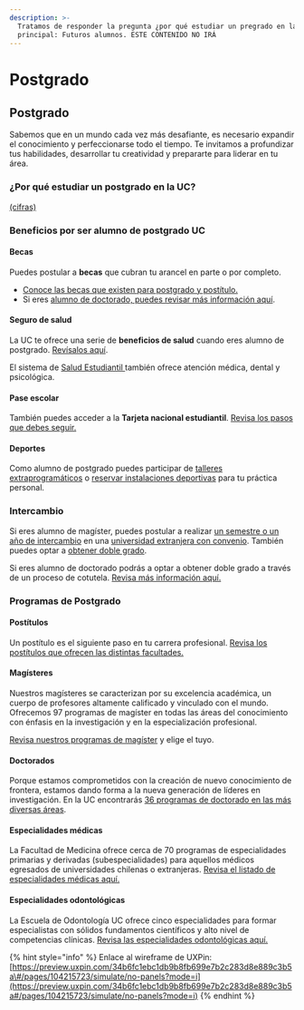 ```yaml
---
description: >-
  Tratamos de responder la pregunta ¿por qué estudiar un pregrado en la UC? Foco
  principal: Futuros alumnos. ESTE CONTENIDO NO IRÁ
---
```


# Postgrado

## Postgrado

Sabemos que en un mundo cada vez más desafiante, es necesario expandir el conocimiento y perfeccionarse todo el tiempo. Te invitamos a profundizar tus habilidades, desarrollar tu creatividad y prepararte para liderar en tu área. 

### ¿Por qué estudiar un postgrado en la UC?

[\(cifras\)](http://doctorados.uc.cl/es/programas/doctorados-en-cifras)

### Beneficios por ser alumno de postgrado UC

#### Becas

Puedes postular a **becas** que cubran tu arancel en parte o por completo. 

* [Conoce las becas que existen para postgrado y postítulo.](http://arancelesybeneficios.uc.cl/beneficios/postgrado-y-postitulo) 
* Si eres [alumno de doctorado, puedes revisar más información aquí](http://doctorados.uc.cl/es/becas-y-apoyos/becas-internas). 

#### Seguro de salud

La UC te ofrece una serie de **beneficios de salud** cuando eres alumno de postgrado. [Revísalos aquí](http://doctorados.uc.cl/es/estudiantes/seguro-y-salud).

El sistema de [Salud Estudiantil ](http://saludestudiantil.uc.cl/)también ofrece atención médica, dental y psicológica.

#### Pase escolar

También puedes acceder a la **Tarjeta nacional estudiantil**. [Revisa los pasos que debes seguir.](http://arancelesybeneficios.uc.cl/postulacion-a-beneficios/pase-escolar#alumnos-postgrado)

#### Deportes

Como alumno de postgrado puedes participar de [talleres extraprogramáticos](http://deportes.uc.cl/Contenidos-del-Sitio/talleres) o [reservar instalaciones deportivas](http://deportes.uc.cl/Contenidos-del-Sitio/reserva-instalaciones) para tu práctica personal.

### Intercambio

Si eres alumno de magíster, puedes postular a realizar [un semestre o un año de intercambio](http://relacionesinternacionales.uc.cl/alumnos-uc/magister/intercambio-uc) en una [universidad extranjera con convenio](http://relacionesinternacionales.uc.cl/alumnos-uc/magister/universidades-con-convenios). También puedes optar a [obtener doble grado](http://relacionesinternacionales.uc.cl/alumnos-uc/magister/doble-grado).

Si eres alumno de doctorado podrás a optar a obtener doble grado a través de un proceso de cotutela. [Revisa más información aquí.](http://relacionesinternacionales.uc.cl/alumnos-uc/doctorado)

### Programas de Postgrado

#### Postítulos

Un postítulo es el siguiente paso en tu carrera profesional. [Revisa los postítulos que ofrecen las distintas facultades.](../../home/listado-de-postitulo.md)

#### Magísteres

Nuestros magísteres se caracterizan por su excelencia académica, un cuerpo de profesores altamente calificado y vinculado con el mundo.  Ofrecemos 97 programas de magíster en todas las áreas del conocimiento con énfasis en la investigación y en la especialización profesional.

[Revisa nuestros programas de magíster](listado-de-magisteres.md) y elige el tuyo.

#### Doctorados

Porque estamos comprometidos con la creación de nuevo conocimiento de frontera, estamos dando forma a la nueva generación de líderes en investigación. En la UC encontrarás [36 programas de doctorado en las más diversas áreas](http://doctorados.uc.cl/es/programas/nuestros-programas).

#### Especialidades médicas

 La Facultad de Medicina ofrece cerca de 70 programas de especialidades primarias y derivadas \(subespecialidades\) para aquellos médicos egresados de universidades chilenas o extranjeras. [Revisa el listado de especialidades médicas aquí. ](https://medicina.uc.cl/postgrado/especialidades-medicas/)

#### Especialidades odontológicas

La Escuela de Odontología UC ofrece cinco especialidades para formar especialistas con sólidos fundamentos científicos y alto nivel de competencias clínicas. [Revisa las especialidades odontológicas aquí. ](https://odontologia.uc.cl/postgrado/especialidades/)

{% hint style="info" %}
Enlace al wireframe de UXPin:  
[https://preview.uxpin.com/34b6fc1ebc1db9b8fb699e7b2c283d8e889c3b5a\#/pages/104215723/simulate/no-panels?mode=i](https://preview.uxpin.com/34b6fc1ebc1db9b8fb699e7b2c283d8e889c3b5a#/pages/104215723/simulate/no-panels?mode=i)
{% endhint %}



